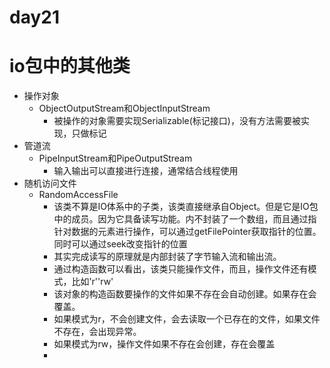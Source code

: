 # day21

# io包中的其他类

- 操作对象
  - ObjectOutputStream和ObjectInputStream
    - 被操作的对象需要实现Serializable(标记接口)，没有方法需要被实现，只做标记
- 管道流
  - PipeInputStream和PipeOutputStream
    - 输入输出可以直接进行连接，通常结合线程使用
- 随机访问文件
  - RandomAccessFile
    - 该类不算是IO体系中的子类，该类直接继承自Object。但是它是IO包中的成员。因为它具备读写功能。内不封装了一个数组，而且通过指针对数据的元素进行操作，可以通过getFilePointer获取指针的位置。同时可以通过seek改变指针的位置
    - 其实完成读写的原理就是内部封装了字节输入流和输出流。
    - 通过构造函数可以看出，该类只能操作文件，而且，操作文件还有模式，比如'r''rw'
    - 该对象的构造函数要操作的文件如果不存在会自动创建。如果存在会覆盖。
    - 如果模式为r，不会创建文件，会去读取一个已存在的文件，如果文件不存在，会出现异常。
    - 如果模式为rw，操作文件如果不存在会创建，存在会覆盖
    - 